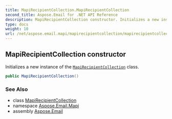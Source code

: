 ```yaml
---
title: MapiRecipientCollection.MapiRecipientCollection
second_title: Aspose.Email for .NET API Reference
description: MapiRecipientCollection constructor. Initializes a new instance of the MapiRecipientCollection class
type: docs
weight: 10
url: /net/aspose.email.mapi/mapirecipientcollection/mapirecipientcollection/
---
```

## MapiRecipientCollection constructor

Initializes a new instance of the [`MapiRecipientCollection`](../) class.

```csharp
public MapiRecipientCollection()
```

### See Also

* class [MapiRecipientCollection](../)
* namespace [Aspose.Email.Mapi](../../mapirecipientcollection/)
* assembly [Aspose.Email](../../../)


